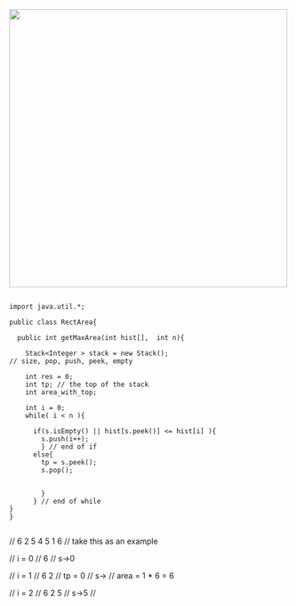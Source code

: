 
<img src="https://www.geeksforgeeks.org/wp-content/uploads/histogram1.png" width="500px"/>

```

import java.util.*;

public class RectArea{

  public int getMaxArea(int hist[],  int n){

    Stack<Integer > stack = new Stack();
// size, pop, push, peek, empty

    int res = 0;
    int tp; // the top of the stack
    int area_with_top;

    int i = 0;
    while( i < n ){

      if(s.isEmpty() || hist[s.peek()] <= hist[i] ){
        s.push(i++);
        } // end of if
      else{
        tp = s.peek();
        s.pop();


        }
      } // end of while
}
}


```







// 6 2 5 4 5 1 6
// take this as an example

// i = 0
// 6
// s->0

// i = 1
// 6 2
// tp = 0
// s->
// area = 1 * 6 = 6

// i = 2
// 6 2 5
// s->5
// 
